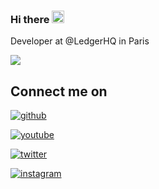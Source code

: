 ### Hi there <img src="https://media.giphy.com/media/hvRJCLFzcasrR4ia7z/giphy.gif" width="20px" /> 

Developer at @LedgerHQ in Paris

<div style={{display: "flex", alignItems: "center", justifyContent: "space-between"}}>
  <img src="https://www.ledger.com/wp-content/themes/ledger-v2/public/images/ledger-logo-long.svg" />
</div>

## Connect me on

<div style={{display: "flex", alignItems: "center", justifyContent: "space-between"}}>

  [![github](https://img.shields.io/badge/GitHub-000000?style=for-the-badge&logo=GitHub&logoColor=white)](https://github.com/JunichiSugiura)

  [![youtube](https://img.shields.io/badge/YouTube-000000?style=for-the-badge&logo=YouTube&logoColor=FF0000)](https://www.youtube.com/c/JunichiSugiura)

  [![twitter](https://img.shields.io/badge/Twitter-000000?style=for-the-badge&logo=Twitter&logoColor=1DA1F2)](https://twitter.com/JunichiSugiura)

  [![instagram](https://img.shields.io/badge/Instagram-000000?style=for-the-badge&logo=Instagram&logoColor=E1306C)](https://www.instagram.com/junichisugiura_/)

</div>
